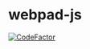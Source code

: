 # webpad-js
[![CodeFactor](https://www.codefactor.io/repository/github/wllr9505/webpad-js/badge)](https://www.codefactor.io/repository/github/wllr9505/webpad-js)
